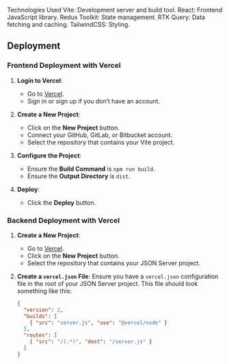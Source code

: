 Technologies Used
Vite: Development server and build tool.
React: Frontend JavaScript library.
Redux Toolkit: State management.
RTK Query: Data fetching and caching.
TailwindCSS: Styling.


## Deployment

### Frontend Deployment with Vercel

1. **Login to Vercel**:
   - Go to [Vercel](https://vercel.com/).
   - Sign in or sign up if you don’t have an account.

2. **Create a New Project**:
   - Click on the **New Project** button.
   - Connect your GitHub, GitLab, or Bitbucket account.
   - Select the repository that contains your Vite project.

3. **Configure the Project**:
   - Ensure the **Build Command** is `npm run build`.
   - Ensure the **Output Directory** is `dist`.

4. **Deploy**:
   - Click the **Deploy** button.

### Backend Deployment with Vercel

1. **Create a New Project**:
   - Go to [Vercel](https://vercel.com/).
   - Click on the **New Project** button.
   - Select the repository that contains your JSON Server project.

2. **Create a `vercel.json` File**:
   Ensure you have a `vercel.json` configuration file in the root of your JSON Server project. This file should look something like this:

   ```json
   {
     "version": 2,
     "builds": [
       { "src": "server.js", "use": "@vercel/node" }
     ],
     "routes": [
       { "src": "/(.*)", "dest": "/server.js" }
     ]
   }

